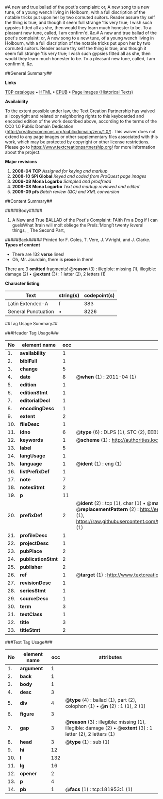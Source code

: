 #A new and true ballad of the poet's complaint: or, A new song to a new tune, of a young wench living in Holbourn, with a full discription of the notable tricks put upon her by two cornuted suitors. Reader assure thy self the thing is true, and though it seem full strange 'tis very true; I wish such gypsies fitted all as she, then would they learn much honester to be. To a pleasant new tune, called, I am confirm'd, &c.#
A new and true ballad of the poet's complaint: or, A new song to a new tune, of a young wench living in Holbourn, with a full discription of the notable tricks put upon her by two cornuted suitors. Reader assure thy self the thing is true, and though it seem full strange 'tis very true; I wish such gypsies fitted all as she, then would they learn much honester to be. To a pleasant new tune, called, I am confirm'd, &c.

##General Summary##

**Links**

[TCP catalogue](http://www.ota.ox.ac.uk/tcp/)  • 
[HTML](http://tei.it.ox.ac.uk/tcp/Texts-HTML/free/B04/B04537.html)  • 
[EPUB](http://tei.it.ox.ac.uk/tcp/Texts-EPUB/free/B04/B04537.epub) • 
[Page images (Historical Texts)](https://historicaltexts.jisc.ac.uk/eebo-99887243e)

**Availability**

To the extent possible under law, the Text Creation Partnership has waived all copyright and related or neighboring rights to this keyboarded and encoded edition of the work described above, according to the terms of the CC0 1.0 Public Domain Dedication (http://creativecommons.org/publicdomain/zero/1.0/). This waiver does not extend to any page images or other supplementary files associated with this work, which may be protected by copyright or other license restrictions. Please go to https://www.textcreationpartnership.org/ for more information about the project.

**Major revisions**

1. __2008-04__ __TCP__ *Assigned for keying and markup*
1. __2008-10__ __SPi Global__ *Keyed and coded from ProQuest page images*
1. __2009-08__ __Mona Logarbo__ *Sampled and proofread*
1. __2009-08__ __Mona Logarbo__ *Text and markup reviewed and edited*
1. __2009-09__ __pfs__ *Batch review (QC) and XML conversion*

##Content Summary##

#####Body#####

1. A New and True BALLAD of the Poet's Complaint:
FAith i'm a Dog if I can gueſsWhat ſtrain will moſt obliege the Preſs:'Mongſt twenty ſeveral things,
    _ The Second Part,

#####Back#####
Printed for F. Coles, T. Vere, J. VVright, and J. Clarke.
**Types of content**

  * There are 132 **verse** lines!
  * Oh, Mr. Jourdain, there is **prose** in there!

There are 3 **omitted** fragments! 
 @__reason__ (3) : illegible: missing (1), illegible: damage (2)  •  @__extent__ (3) : 1 letter (2), 2 letters (1)

**Character listing**


|Text|string(s)|codepoint(s)|
|---|---|---|
|Latin Extended-A|ſ|383|
|General Punctuation|•|8226|

##Tag Usage Summary##

###Header Tag Usage###

|No|element name|occ|attributes|
|---|---|---|---|
|1.|__availability__|1||
|2.|__biblFull__|1||
|3.|__change__|5||
|4.|__date__|8| @__when__ (1) : 2011-04 (1)|
|5.|__edition__|1||
|6.|__editionStmt__|1||
|7.|__editorialDecl__|1||
|8.|__encodingDesc__|1||
|9.|__extent__|2||
|10.|__fileDesc__|1||
|11.|__idno__|6| @__type__ (6) : DLPS (1), STC (2), EEBO-CITATION (1), PROQUEST (1), VID (1)|
|12.|__keywords__|1| @__scheme__ (1) : http://authorities.loc.gov/ (1)|
|13.|__label__|5||
|14.|__langUsage__|1||
|15.|__language__|1| @__ident__ (1) : eng (1)|
|16.|__listPrefixDef__|1||
|17.|__note__|7||
|18.|__notesStmt__|2||
|19.|__p__|11||
|20.|__prefixDef__|2| @__ident__ (2) : tcp (1), char (1)  •  @__matchPattern__ (2) : ([0-9\-]+):([0-9IVX]+) (1), (.+) (1)  •  @__replacementPattern__ (2) : http://eebo.chadwyck.com/downloadtiff?vid=$1&page=$2 (1), https://raw.githubusercontent.com/textcreationpartnership/Texts/master/tcpchars.xml#$1 (1)|
|21.|__profileDesc__|1||
|22.|__projectDesc__|1||
|23.|__pubPlace__|2||
|24.|__publicationStmt__|2||
|25.|__publisher__|2||
|26.|__ref__|1| @__target__ (1) : http://www.textcreationpartnership.org/docs/. (1)|
|27.|__revisionDesc__|1||
|28.|__seriesStmt__|1||
|29.|__sourceDesc__|1||
|30.|__term__|3||
|31.|__textClass__|1||
|32.|__title__|3||
|33.|__titleStmt__|2||


###Text Tag Usage###

|No|element name|occ|attributes|
|---|---|---|---|
|1.|__argument__|1||
|2.|__back__|1||
|3.|__body__|1||
|4.|__desc__|3||
|5.|__div__|4| @__type__ (4) : ballad (1), part (2), colophon (1)  •  @__n__ (2) : 1 (1), 2 (1)|
|6.|__figure__|3||
|7.|__gap__|3| @__reason__ (3) : illegible: missing (1), illegible: damage (2)  •  @__extent__ (3) : 1 letter (2), 2 letters (1)|
|8.|__head__|3| @__type__ (1) : sub (1)|
|9.|__hi__|12||
|10.|__l__|132||
|11.|__lg__|16||
|12.|__opener__|2||
|13.|__p__|4||
|14.|__pb__|1| @__facs__ (1) : tcp:181953:1 (1)|
